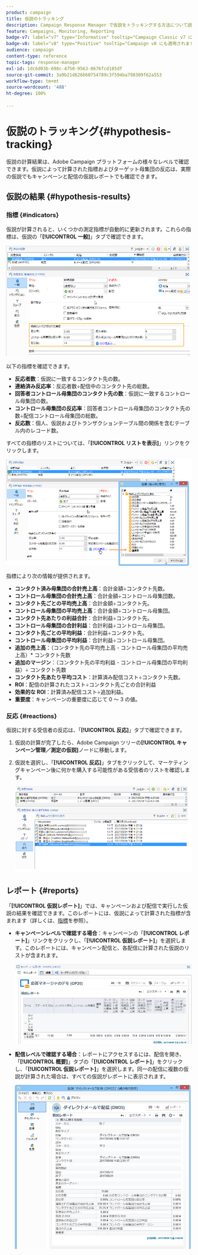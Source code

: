 ```yaml
---
product: campaign
title: 仮説のトラッキング
description: Campaign Response Manager で仮説をトラッキングする方法について説明します。
feature: Campaigns, Monitoring, Reporting
badge-v7: label="v7" type="Informative" tooltip="Campaign Classic v7 に適用されます"
badge-v8: label="v8" type="Positive" tooltip="Campaign v8 にも適用されます"
audience: campaign
content-type: reference
topic-tags: response-manager
exl-id: 1dc6d03b-698c-4750-9563-0676fcd185df
source-git-commit: 3a9b21d626b60754789c3f594ba798309f62a553
workflow-type: tm+mt
source-wordcount: '488'
ht-degree: 100%

---
```


# 仮説のトラッキング{#hypothesis-tracking}



仮説の計算結果は、Adobe Campaign プラットフォームの様々なレベルで確認できます。仮説によって計算された指標およびターゲット母集団の反応は、実際の仮説でもキャンペーンと配信の仮説レポートでも確認できます。

## 仮説の結果 {#hypothesis-results}

### 指標 {#indicators}

仮説が計算されると、いくつかの測定指標が自動的に更新されます。これらの指標は、仮説の「**[!UICONTROL 一般]**」タブで確認できます。

![](assets/response_hypothesis_delivery_example_010.png)

以下の指標を確認できます。

* **反応者数**：仮説に一致するコンタクト先の数。
* **連絡済み反応率**：反応者数÷配信中のコンタクト先の総数。
* **回答者コントロール母集団のコンタクト先の数**：仮説に一致するコントロール母集団の数。
* **コントロール母集団の反応率**：回答者コントロール母集団のコンタクト先の数÷配信コントロール母集団の総数。
* **反応数**：個人、仮説およびトランザクションテーブル間の関係を含むテーブル内のレコード数。

すべての指標のリストについては、「**[!UICONTROL リストを表示]**」リンクをクリックします。

![](assets/response_hypothesis_indicators_002.png)

指標により次の情報が提供されます。

* **コンタクト済み母集団の合計売上高**：合計金額÷コンタクト先数。
* **コントロール母集団の合計売上高**：合計金額÷コントロール母集団数。
* **コンタクト先ごとの平均売上高**：合計金額÷コンタクト先。
* **コントロール母集団の平均売上高**：合計金額÷コントロール母集団。
* **コンタクト先あたりの利益合計**：合計利益÷コンタクト先。
* **コントロール母集団の合計利益**：合計利益÷コントロール母集団。
* **コンタクト先ごとの平均利益**：合計利益÷コンタクト先。
* **コントロール母集団の平均利益**：合計利益÷コントロール母集団。
* **追加の売上高**：（コンタクト先の平均売上高 - コントロール母集団の平均売上高）&#42; コンタクト先数
* **追加のマージン**：（コンタクト先の平均利益 - コントロール母集団の平均利益）÷ コンタクト先数
* **コンタクト先あたり平均コスト**：計算済み配信コスト÷コンタクト先数。
* **ROI**：配信の計算されたコスト÷コンタクト先ごとの合計利益
* **効果的な ROI**：計算済み配信コスト÷追加利益。
* **重要度**：キャンペーンの重要度に応じて 0 ～ 3 の値。

### 反応 {#reactions}

仮説に対する受信者の反応は、「**[!UICONTROL 反応]**」タブで確認できます。

1. 仮説の計算が完了したら、Adobe Campaign ツリーの&#x200B;**[!UICONTROL キャンペーン管理／測定の仮説]**&#x200B;ノードに移動します。
1. 仮説を選択し、「**[!UICONTROL 反応]**」タブをクリックして、マーケティングキャンペーン後に何かを購入する可能性がある受信者のリストを確認します。

   ![](assets/response_hypothesis_reactions_001.png)

## レポート {#reports}

「**[!UICONTROL 仮説レポート]**」では、キャンペーンおよび配信で実行した仮説の結果を確認できます。このレポートには、仮説によって計算された指標が含まれます（詳しくは、[指標](#indicators)を参照）。

* **キャンペーンレベルで確認する場合**：キャンペーンの「**[!UICONTROL レポート]**」リンクをクリックし、「**[!UICONTROL 仮説レポート]**」を選択します。このレポートには、キャンペーン配信と、各配信に計算された仮説のリストが含まれます。

  ![](assets/response_hypothesis_campaign_report_001.png)

* **配信レベルで確認する場合**：レポートにアクセスするには、配信を開き、「**[!UICONTROL 概要]**」タブの「**[!UICONTROL レポート]**」をクリックし、「**[!UICONTROL 仮説レポート]**」を選択します。同一の配信に複数の仮説が計算された場合は、すべての仮説がレポートに表示されます。

  ![](assets/response_hypothesis_delivery_report_001.png)
